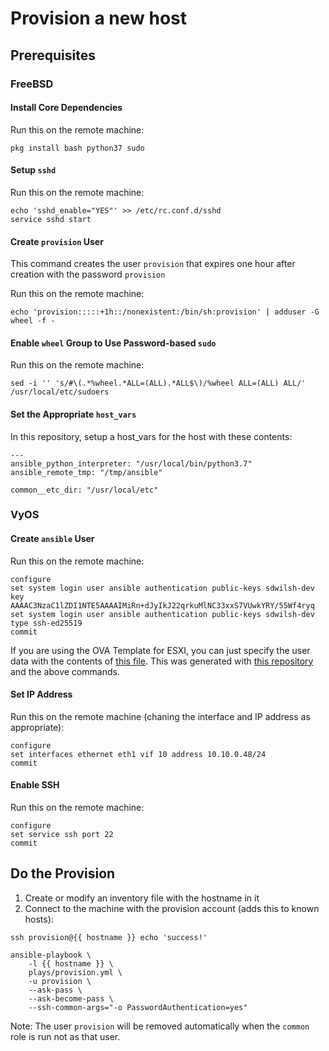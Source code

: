 # Provision a new host

## Prerequisites

### FreeBSD

#### Install Core Dependencies

Run this on the remote machine:
```
pkg install bash python37 sudo
```

#### Setup `sshd`

Run this on the remote machine:
```
echo 'sshd_enable="YES"' >> /etc/rc.conf.d/sshd
service sshd start
```

#### Create `provision` User

This command creates the user `provision` that expires one hour after creation with the password `provision`

Run this on the remote machine:
```
echo 'provision:::::+1h::/nonexistent:/bin/sh:provision' | adduser -G wheel -f - 
```

#### Enable `wheel` Group to Use Password-based `sudo`

Run this on the remote machine:
```
sed -i '' 's/#\(.*%wheel.*ALL=(ALL).*ALL$\)/%wheel ALL=(ALL) ALL/' /usr/local/etc/sudoers
```

#### Set the Appropriate `host_vars`

In this repository, setup a host_vars for the host with these contents:
```
---
ansible_python_interpreter: "/usr/local/bin/python3.7"
ansible_remote_tmp: "/tmp/ansible"

common__etc_dir: "/usr/local/etc"
```

### VyOS

#### Create `ansible` User

Run this on the remote machine:
```
configure
set system login user ansible authentication public-keys sdwilsh-dev key AAAAC3NzaC1lZDI1NTE5AAAAIMiRn+dJyIkJ22qrkuMlNC33xxS7VUwkYRY/55Wf4ryq
set system login user ansible authentication public-keys sdwilsh-dev type ssh-ed25519
commit
```

If you are using the OVA Template for ESXI, you can just specify the user data with the contents of
[this file](https://github.com/sdwilsh/ansible-playbooks/blob/main/cloud-init-vyos-esxi).  This was generated
with [this repository](https://github.com/zdc/vyos-cloud-init-userdata/) and the above commands.

#### Set IP Address

Run this on the remote machine (chaning the interface and IP address as appropriate):
```
configure
set interfaces ethernet eth1 vif 10 address 10.10.0.48/24
commit
```

#### Enable SSH

Run this on the remote machine:
```
configure
set service ssh port 22
commit
```

## Do the Provision

1) Create or modify an inventory file with the hostname in it
2) Connect to the machine with the provision account (adds this to known hosts):

```
ssh provision@{{ hostname }} echo 'success!'
```

```
ansible-playbook \
    -l {{ hostname }} \
    plays/provision.yml \
    -u provision \
    --ask-pass \
    --ask-become-pass \
    --ssh-common-args="-o PasswordAuthentication=yes"
```

Note: The user `provision` will be removed automatically when the `common` role is run not as that user.
